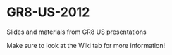 GR8-US-2012
===========

Slides and materials from GR8 US presentations

Make sure to look at the Wiki tab for more information!